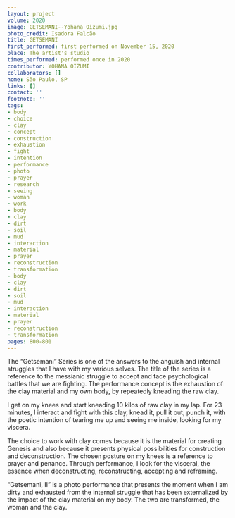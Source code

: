 ```yaml
---
layout: project
volume: 2020
image: GETSEMANI--Yohana_Oizumi.jpg
photo_credit: Isadora Falcão
title: GETSEMANI
first_performed: first performed on November 15, 2020
place: The artist's studio
times_performed: performed once in 2020
contributor: YOHANA OIZUMI
collaborators: []
home: São Paulo, SP
links: []
contact: ''
footnote: ''
tags:
- body
- choice
- clay
- concept
- construction
- exhaustion
- fight
- intention
- performance
- photo
- prayer
- research
- seeing
- woman
- work
- body
- clay
- dirt
- soil
- mud
- interaction
- material
- prayer
- reconstruction
- transformation
- body
- clay
- dirt
- soil
- mud
- interaction
- material
- prayer
- reconstruction
- transformation
pages: 800-801
---
```


The “Getsemani” Series is one of the answers to the anguish and internal struggles that I have with my various selves. The title of the series is a reference to the messianic struggle to accept and face psychological battles that we are fighting. The performance concept is the exhaustion of the clay material and my own body, by repeatedly kneading the raw clay.

I get on my knees and start kneading 10 kilos of raw clay in my lap. For 23 minutes, I interact and fight with this clay, knead it, pull it out, punch it, with the poetic intention of tearing me up and seeing me inside, looking for my viscera.

The choice to work with clay comes because it is the material for creating Genesis and also because it presents physical possibilities for construction and deconstruction. The chosen posture on my knees is a reference to prayer and penance. Through performance, I look for the visceral, the essence when deconstructing, reconstructing, accepting and reframing.

“Getsemani, II” is a photo performance that presents the moment when I am dirty and exhausted from the internal struggle that has been externalized by the impact of the clay material on my body. The two are transformed, the woman and the clay.